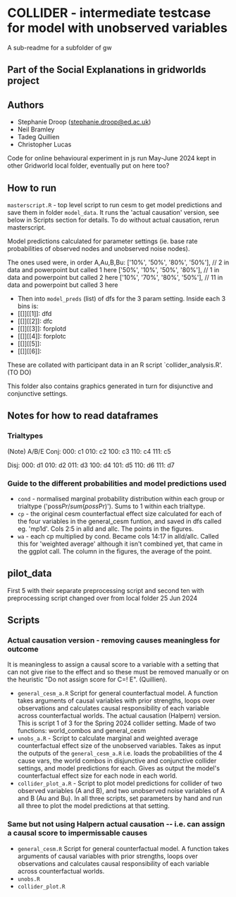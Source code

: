 # COLLIDER - intermediate testcase for model with unobserved variables

A sub-readme for a subfolder of gw

## Part of the Social Explanations in gridworlds project

## Authors

- Stephanie Droop (stephanie.droop@ed.ac.uk)
- Neil Bramley
- Tadeg Quillien
- Christopher Lucas

Code for online behavioural experiment in js run May-June 2024 kept in other Gridworld local folder, eventually put on here too?

## How to run

`masterscript.R` - top level script to run cesm to get model predictions and save them in folder `model_data`. It runs the 'actual causation' version, see below in Scripts section for details. To do without actual causation, rerun masterscript.

Model predictions calculated for parameter settings (ie. base rate probabilities of observed nodes and unobserved noise nodes).

The ones used were, in order A,Au,B,Bu:
['10%', '50%', '80%', '50%'], // 2 in data and powerpoint but called 1 here
['50%', '10%', '50%', '80%'], // 1 in data and powerpoint but called 2 here
['10%', '70%', '80%', '50%'], // 11 in data and powerpoint but called 3 here

- Then into `model_preds` (list) of dfs for the 3 param setting. Inside each 3 bins is:
- [[]][[1]]: dfd
- [[]][[2]]: dfc
- [[]][[3]]: forplotd
- [[]][[4]]: forplotc
- [[]][[5]]:
- [[]][[6]]:

These are collated with participant data in an R script `collider_analysis.R'. (TO DO)

This folder also contains graphics generated in turn for disjunctive and conjunctive settings.

## Notes for how to read dataframes

### Trialtypes

(Note)
A/B/E
Conj:
000: c1
010: c2
100: c3
110: c4
111: c5

Disj:
000: d1
010: d2
011: d3
100: d4
101: d5
110: d6
111: d7

### Guide to the different probabilities and model predictions used

- `cond` - normalised marginal probability distribution within each group or trialtype ('poss$Pr/sum(poss$Pr)'). Sums to 1 within each trialtype.
- `cp` - the original cesm counterfactual effect size calculated for each of the four variables in the general_cesm funtion, and saved in dfs called eg. 'mp1d'. Cols 2:5 in alld and allc. The points in the figures.
- `wa` - each cp multiplied by cond. Became cols 14:17 in alld/allc. Called this for 'weighted average' although it isn't combined yet, that came in the ggplot call. The column in the figures, the average of the point.

## pilot_data

First 5 with their separate preprocessing script and second ten with preprocessing script changed over from local folder 25 Jun 2024

## Scripts

### Actual causation version - removing causes meaningless for outcome

It is meaningless to assign a causal score to a variable with a setting that can not give rise to the effect and so these must be removed manually or on the heuristic "Do not assign score for C=! E". (Quillien).

- `general_cesm_a.R` Script for general counterfactual model. A function takes arguments of causal variables with prior strengths, loops over observations and calculates causal responsibility of each variable across counterfactual worlds. The actual causation (Halpern) version. This is script 1 of 3 for the Spring 2024 collider setting. Made of two functions: world_combos and general_cesm
- `unobs_a.R` - Script to calculate marginal and weighted average counterfactual effect size of the unobserved variables. Takes as input the outputs of the `general_cesm_a.R` i.e. loads the probabilities of the 4 cause vars, the world combos in disjunctive and conjunctive collider settings, and model predictions for each. Gives as output the model's counterfactual effect size for each node in each world.
- `collider_plot_a.R` - Script to plot model predictions for collider of two observed variables (A and B), and two unobserved noise variables of A and B (Au and Bu). In all three scripts, set parameters by hand and run all three to plot the model predictions at that setting.

### Same but not using Halpern actual causation -- i.e. can assign a causal score to impermissable causes

- `general_cesm.R` Script for general counterfactual model. A function takes arguments of causal variables with prior strengths, loops over observations and calculates causal responsibility of each variable across counterfactual worlds.
- `unobs.R`
- `collider_plot.R`
